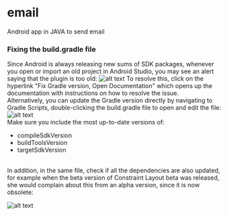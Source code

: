 # email
Android app in JAVA to send email

### Fixing the build.gradle file
Since Android is always releasing new sums of SDK packages, whenever you open or import an old project in Android Studio, you may see an alert saying that the plugin is too old:
![alt text](https://video.udacity-data.com/topher/2017/December/5a21dbdd_screen-shot-2017-12-01-at-2.46.23-pm/screen-shot-2017-12-01-at-2.46.23-pm.png)
To resolve this, click on the hyperlink "Fix Gradle version, Open Documentation" which opens up the documentation with instructions on how to resolve the issue.
<br>
Alternatively, you can update the Gradle version directly by navigating to Gradle Scripts, double-clicking the build.gradle file to open and edit the file:
![alt text](https://video.udacity-data.com/topher/2017/August/5991f7d1_screen-shot-2017-08-14-at-12.19.29-pm/screen-shot-2017-08-14-at-12.19.29-pm.png)
<br>
Make sure you include the most up-to-date versions of: <br>

- compileSdkVersion
- buildToolsVersion
- targetSdkVersion
<br>
In addition, in the same file, check if all the dependencies are also updated, for example when the beta version of Constraint Layout beta was released, she would complain about this from an alpha version, since it is now obsolete:

![alt text](https://video.udacity-data.com/topher/2017/August/5991f7e3_screen-shot-2017-08-14-at-12.19.54-pm/screen-shot-2017-08-14-at-12.19.54-pm.png)
